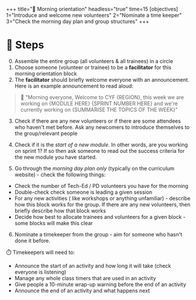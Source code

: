 +++
title="🎡 Morning orientation"
headless="true"
time=15
[objectives]
    1="Introduce and welcome new volunteers"
    2="Nominate a time keeper"
    3="Check the morning day plan and group structures"
+++

# 👣 Steps

0. Assemble the entire group (all volunteers & all trainees) in a circle
1. Choose someone (volunteer or trainee) to be a **facilitator** for this morning orientation block
2. The **facilitator** should briefly welcome everyone with an announcement. Here is an example announcement to read aloud:

> 💬 "Morning everyone, Welcome to CYF {REGION}, this week we are working on {MODULE HERE} {SPRINT NUMBER HERE} and we're currently working on {SUMMARISE THE TOPICS OF THE WEEK}"

3. Check if there are any new volunteers or if there are some attendees who haven't met before. Ask any newcomers to introduce themselves to the group/relevant people

4. Check if it is the _start of a new module_. In other words, are you working on sprint 1? If so then ask someone to read out the success criteria for the new module you have started.

5. Go through the _morning day plan only_ (typically on the curriculum website) - check the following things:

- Check the number of Tech-Ed / PD volunteers you have for the morning
- Double-check check someone is leading a given session
- For any new activities ( like workshops or anything unfamiliar) - describe how this block works for the group. If there are any new volunteers, then briefly describe how that block works
- Decide how best to allocate trainees and volunteers for a given block - some blocks will make this clear

6. Nominate a timekeeper from the group - aim for someone who hasn't done it before.

⏱️ Timekeepers will need to:

- Announce the start of an activity and how long it will take (check everyone is listening)
- Manage any whole class timers that are used in an activity
- Give people a 10-minute wrap-up warning before the end of an activity
- Announce the end of an activity and what happens next
